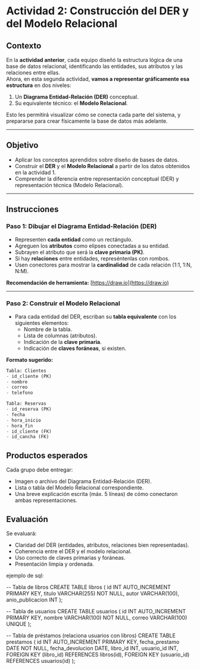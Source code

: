 # Actividad 2: Construcción del DER y del Modelo Relacional

## Contexto

En la **actividad anterior**, cada equipo diseñó la estructura lógica de una base de datos relacional, identificando las entidades, sus atributos y las relaciones entre ellas.  
Ahora, en esta segunda actividad, **vamos a representar gráficamente esa estructura** en dos niveles:

1. Un **Diagrama Entidad-Relación (DER)** conceptual.
2. Su equivalente técnico: el **Modelo Relacional**.

Esto les permitirá visualizar cómo se conecta cada parte del sistema, y prepararse para crear físicamente la base de datos más adelante.

---

## Objetivo

- Aplicar los conceptos aprendidos sobre diseño de bases de datos.
- Construir el **DER** y el **Modelo Relacional** a partir de los datos obtenidos en la actividad 1.
- Comprender la diferencia entre representación conceptual (DER) y representación técnica (Modelo Relacional).

---

## Instrucciones

### Paso 1: Dibujar el Diagrama Entidad-Relación (DER)

- Representen **cada entidad** como un rectángulo.
- Agreguen los **atributos** como elipses conectadas a su entidad.
- Subrayen el atributo que será la **clave primaria (PK)**.
- Si hay **relaciones** entre entidades, represéntenlas con rombos.
- Usen conectores para mostrar la **cardinalidad** de cada relación (1:1, 1:N, N:M).

**Recomendación de herramienta:** [https://draw.io](https://draw.io)

---

### Paso 2: Construir el Modelo Relacional

- Para cada entidad del DER, escriban su **tabla equivalente** con los siguientes elementos:
  - Nombre de la tabla.
  - Lista de columnas (atributos).
  - Indicación de la **clave primaria**.
  - Indicación de **claves foráneas**, si existen.

**Formato sugerido:**

```sql
Tabla: Clientes
- id_cliente (PK)
- nombre
- correo
- telefono

Tabla: Reservas
- id_reserva (PK)
- fecha
- hora_inicio
- hora_fin
- id_cliente (FK)
- id_cancha (FK)
```
## Productos esperados
Cada grupo debe entregar:

- Imagen o archivo del Diagrama Entidad-Relación (DER).
- Lista o tabla del Modelo Relacional correspondiente.
- Una breve explicación escrita (máx. 5 líneas) de cómo conectaron ambas representaciones.

## Evaluación
Se evaluará:

- Claridad del DER (entidades, atributos, relaciones bien representadas).
- Coherencia entre el DER y el modelo relacional.
- Uso correcto de claves primarias y foráneas.
- Presentación limpia y ordenada.


ejemplo de sql:

-- Tabla de libros
CREATE TABLE libros (
    id INT AUTO_INCREMENT PRIMARY KEY,
    titulo VARCHAR(255) NOT NULL,
    autor VARCHAR(100),
    anio_publicacion INT
);

-- Tabla de usuarios
CREATE TABLE usuarios (
    id INT AUTO_INCREMENT PRIMARY KEY,
    nombre VARCHAR(100) NOT NULL,
    correo VARCHAR(100) UNIQUE
);

-- Tabla de préstamos (relaciona usuarios con libros)
CREATE TABLE prestamos (
    id INT AUTO_INCREMENT PRIMARY KEY,
    fecha_prestamo DATE NOT NULL,
    fecha_devolucion DATE,
    libro_id INT,
    usuario_id INT,
    FOREIGN KEY (libro_id) REFERENCES libros(id),
    FOREIGN KEY (usuario_id) REFERENCES usuarios(id)
);
